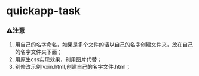 # quickapp-task

### ⚠️注意
1. 用自己的名字命名，如果是多个文件的话以自己的名字创建文件夹，放在自己的名字文件夹下面；
2. 用原生css实现效果，别用图片代替；
3. 别修改示例lvxin.html,创建自己的名字文件.html；
